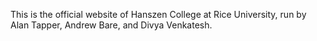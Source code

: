 This is the official website of Hanszen College at Rice University, run by Alan Tapper, Andrew Bare, and Divya Venkatesh.
